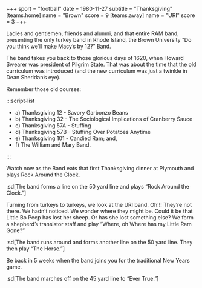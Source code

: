 +++
sport = "football"
date = 1980-11-27
subtitle = "Thanksgiving"
[teams.home]
name = "Brown"
score = 9
[teams.away]
name = "URI"
score = 3
+++

Ladies and gentlemen, friends and alumni, and that entire RAM band, presenting the only turkey band in Rhode Island, the Brown University “Do you think we’ll make Macy’s by 12?” Band.

The band takes you back to those glorious days of 1620, when Howard Swearer was president of Pilgrim State. That was about the time that the old curriculum was introduced (and the new curriculum was just a twinkle in Dean Sheridan’s eye).

Remember those old courses:

:::script-list

- a) Thanksgiving 12 - Savory Garbonzo Beans
- b) Thanksgiving 32 - The Sociological Implications of Cranberry Sauce
- c) Thanksgiving 57A - Stuffing
- d) Thanksgiving 57B - Stuffing Over Potatoes Anytime
- e) Thanksgiving 101 - Candied Ram; and,
- f) The William and Mary Band.

:::

Watch now as the Band eats that first Thanksgiving dinner at Plymouth and plays Rock Around the Clock.

:sd[The band forms a line on the 50 yard line and plays “Rock Around the Clock.”]

Turning from turkeys to turkeys, we look at the URI band. Oh!!! They’re not there. We hadn’t noticed. We wonder where they might be. Could it be that Little Bo Peep has lost her sheep. Or has she lost something else? We form a shepherd’s transistor staff and play “Where, oh Where has my Little Ram Gone?”

:sd[The band runs around and forms another line on the 50 yard line. They then play “The Horse.”]

Be back in 5 weeks when the band joins you for the traditional New Years game.

:sd[The band marches off on the 45 yard line to “Ever True.”]

